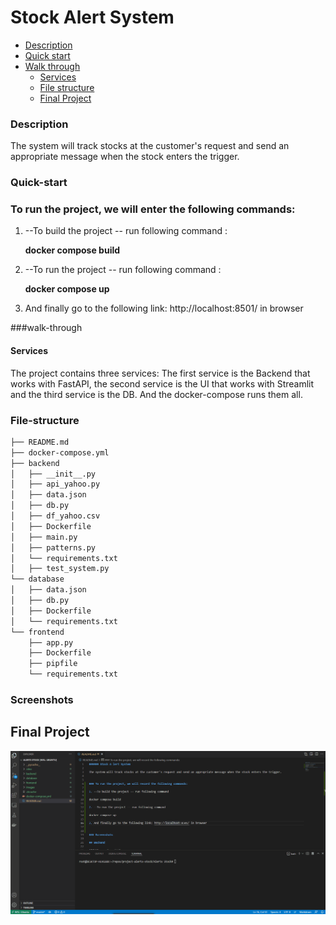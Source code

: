 # Stock Alert System

-   [Description](#description)
-   [Quick start](#Quick-start)
-   [Walk through](#walk-through)
    -   [Services](#Services)
    -   [File structure](#file-structure)
    -   [Final Project](#Final)


### Description

The system will track stocks at the customer's request and send an appropriate message when the stock enters the trigger.

### Quick-start

### To run the project, we will enter the following commands:

1. --To build the project -- run following command :

    **docker compose build**

2. --To run the project -- run following command :
 
    **docker compose up**

3. And finally go to the following link: http://localhost:8501/ in browser 

###walk-through
#### Services
The project contains three services:
The first service is the Backend that works with FastAPI, the second service is the UI that works with Streamlit and the third service is the DB.
And the docker-compose runs them all.

### File-structure

```sh
├── README.md
├── docker-compose.yml
├── backend
│   ├── __init__.py
│   ├── api_yahoo.py
│   ├── data.json
│   ├── db.py
│   ├── df_yahoo.csv
│   ├── Dockerfile
│   ├── main.py
│   ├── patterns.py
│   └── requirements.txt
│   ├── test_system.py
└── database
│   ├── data.json
│   ├── db.py
│   ├── Dockerfile
│   └── requirements.txt
└── frontend
    ├── app.py
    ├── Dockerfile
    ├── pipfile
    └── requirements.txt
```





### Screenshots

## Final Project

![](/images/gif_alert_stock.gif)
